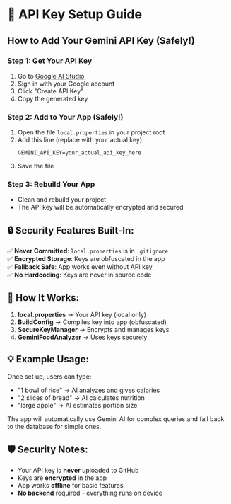 # 🔑 API Key Setup Guide

## How to Add Your Gemini API Key (Safely!)

### Step 1: Get Your API Key
1. Go to [Google AI Studio](https://makersuite.google.com/app/apikey)
2. Sign in with your Google account
3. Click "Create API Key"
4. Copy the generated key

### Step 2: Add to Your App (Safely!)
1. Open the file `local.properties` in your project root
2. Add this line (replace with your actual key):
   ```
   GEMINI_API_KEY=your_actual_api_key_here
   ```
3. Save the file

### Step 3: Rebuild Your App
- Clean and rebuild your project
- The API key will be automatically encrypted and secured

## 🔒 Security Features Built-In:

✅ **Never Committed**: `local.properties` is in `.gitignore`  
✅ **Encrypted Storage**: Keys are obfuscated in the app  
✅ **Fallback Safe**: App works even without API key  
✅ **No Hardcoding**: Keys are never in source code  

## 🚀 How It Works:

1. **local.properties** → Your API key (local only)
2. **BuildConfig** → Compiles key into app (obfuscated)
3. **SecureKeyManager** → Encrypts and manages keys
4. **GeminiFoodAnalyzer** → Uses keys securely

## 💡 Example Usage:

Once set up, users can type:
- "1 bowl of rice" → AI analyzes and gives calories
- "2 slices of bread" → AI calculates nutrition
- "large apple" → AI estimates portion size

The app will automatically use Gemini AI for complex queries and fall back to the database for simple ones.

## 🛡️ Security Notes:

- Your API key is **never** uploaded to GitHub
- Keys are **encrypted** in the app
- App works **offline** for basic features
- **No backend** required - everything runs on device 